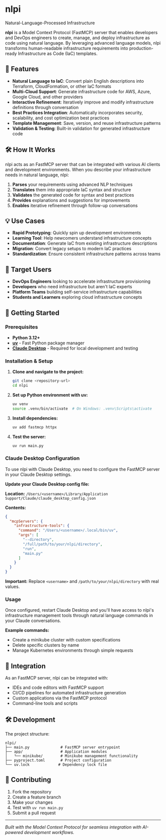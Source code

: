 # nlpi
Natural-Language-Processed Infrastructure

**nlpi** is a Model Context Protocol (FastMCP) server that enables developers and DevOps engineers to create, manage, and deploy infrastructure as code using natural language. By leveraging advanced language models, nlpi transforms human-readable infrastructure requirements into production-ready Infrastructure as Code (IaC) templates.

## 🚀 Features

- **Natural Language to IaC**: Convert plain English descriptions into Terraform, CloudFormation, or other IaC formats
- **Multi-Cloud Support**: Generate infrastructure code for AWS, Azure, Google Cloud, and other providers
- **Interactive Refinement**: Iteratively improve and modify infrastructure definitions through conversation
- **Best Practices Integration**: Automatically incorporates security, scalability, and cost optimization best practices
- **Template Management**: Save, version, and reuse infrastructure patterns
- **Validation & Testing**: Built-in validation for generated infrastructure code

## 🛠 How It Works

nlpi acts as an FastMCP server that can be integrated with various AI clients and development environments. When you describe your infrastructure needs in natural language, nlpi:

1. **Parses** your requirements using advanced NLP techniques
2. **Translates** them into appropriate IaC syntax and structure
3. **Validates** the generated code for syntax and best practices
4. **Provides** explanations and suggestions for improvements
5. **Enables** iterative refinement through follow-up conversations

## 💡 Use Cases

- **Rapid Prototyping**: Quickly spin up development environments
- **Learning Tool**: Help newcomers understand infrastructure concepts
- **Documentation**: Generate IaC from existing infrastructure descriptions
- **Migration**: Convert legacy setups to modern IaC practices
- **Standardization**: Ensure consistent infrastructure patterns across teams

## 🎯 Target Users

- **DevOps Engineers** looking to accelerate infrastructure provisioning
- **Developers** who need infrastructure but aren't IaC experts
- **Platform Teams** building self-service infrastructure capabilities
- **Students and Learners** exploring cloud infrastructure concepts

## 🚀 Getting Started

### Prerequisites

- **Python 3.12+** 
- **[uv](https://github.com/astral-sh/uv)** - Fast Python package manager
- **[Claude Desktop](https://claude.ai/download)** - Required for local development and testing

### Installation & Setup

1. **Clone and navigate to the project:**
   ```bash
   git clone <repository-url>
   cd nlpi
   ```

2. **Set up Python environment with uv:**
   ```bash
   uv venv
   source .venv/bin/activate  # On Windows: .venv\Scripts\activate
   ```

3. **Install dependencies:**
   ```bash
   uv add fastmcp httpx
   ```

4. **Test the server:**
   ```bash
   uv run main.py
   ```

### Claude Desktop Configuration

To use nlpi with Claude Desktop, you need to configure the FastMCP server in your Claude Desktop settings.

**Update your Claude Desktop config file:**

**Location:** `/Users/<username>/Library/Application Support/Claude/claude_desktop_config.json`

**Contents:**
```json
{
  "mcpServers": {
    "infrastructure-tools": {
      "command": "/Users/<username>/.local/bin/uv",
      "args": [
        "--directory",
        "/full/path/to/your/nlpi/directory",
        "run",
        "main.py"
      ]
    }
  }
}
```

**Important:** Replace `<username>` and `/path/to/your/nlpi/directory` with real values.

### Usage

Once configured, restart Claude Desktop and you'll have access to nlpi's infrastructure management tools through natural language commands in your Claude conversations.

**Example commands:**
- Create a minikube cluster with custom specifications
- Delete specific clusters by name
- Manage Kubernetes environments through simple requests

## 🔧 Integration

As an FastMCP server, nlpi can be integrated with:
- IDEs and code editors with FastMCP support
- CI/CD pipelines for automated infrastructure generation
- Custom applications via the FastMCP protocol
- Command-line tools and scripts

## 🛠 Development

The project structure:
```
nlpi/
├── main.py              # FastMCP server entrypoint
├── app/                 # Application modules
│   └── minikube/        # Minikube management functionality
├── pyproject.toml       # Project configuration
└── uv.lock             # Dependency lock file
```

## 📝 Contributing

1. Fork the repository
2. Create a feature branch
3. Make your changes
4. Test with `uv run main.py`
5. Submit a pull request

---

*Built with the Model Context Protocol for seamless integration with AI-powered development workflows.*
